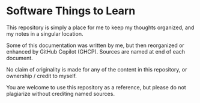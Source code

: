 # Software Things to Learn

This repository is simply a place for me to keep my thoughts organized, and my notes in a singular location. 

Some of this documentation was written by me, but then reorganized or enhanced by GitHub Copilot (GHCP).
Sources are named at end of each document.

No claim of originality is made for any of the content in this repository, or ownership / credit to myself.

You are welcome to use this repository as a reference, but please do not plagiarize without crediting named sources.